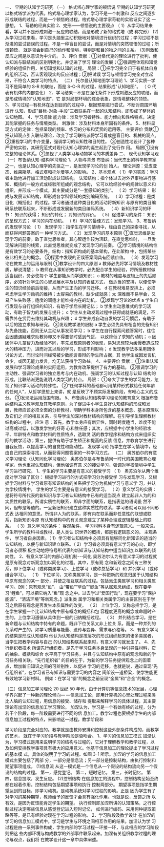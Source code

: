 一、 早期的认知学习研究
（一） 格式塔心理学家的顿悟说
早期的认知学习研究以格式塔学派为代表。格式塔心理学家认为，学习不是一个刺激和
反应之间逐步形成联结的过程，而是一个顿悟的过程。格式塔心理学家苛勒的实验证实了这
一思想。
1、苛勒的经典实验
2、完形——顿悟说的主要观点
（ 1）从学习结果来看，学习并不是形成刺激—反应的联结，而是形成了新的格式塔（或
称完形）
(2)从学习过程来看，学习是头脑里主动积极地对情境进行组织的过程；学习过程不是
渐进的尝试错误的过程，不是一种盲目的尝试，而是对情境的突然顿悟的过程；所谓顿悟，
就是领会到自己的动作和情境，特别是和目的物之间的关系。
(3)刺激和反应之间是以意识为中介的。
3、评价
贡献：①对桑代克的理论进行了批判，使认知派与联结派的区别明确化，并促进了学习
理论的发展；②强调整体观和知觉经验的组织作用，关切知觉和认知的过程。
局限：①把学习完全归于有机体自身的组织活动，否认客观现实的反应过程；②把试误
学习与顿悟学习完全对立起来，不符合人类学习的特点。
（二） 托尔曼认知地图学习理论
1、学习实质--学习不是简单的 S-R 的联结，而是 S-O-R 的过程，结果形成"认知地图"。
（ O 代表有机体的内部变化）
2、学习结果--不是在强化条件下形成刺激反应的联结，而是形成情境的"认知地图"，它
是对局部环境的综合表象，是情境整体的领悟。
3、学习过程--有机体在达到目的的过程中，根据预期进行尝试，不断对周围环境进行
认知，形成"目标-对象-手段"三者联系在一起的认知结构，即形成了整体的认知地图。
4、学习规律
能力律：涉及学习者特性、能力倾向和性格特点，决定其能掌握的任务与情境类型。
刺激律：涉及材料本身所固有的条件。
5、材料呈现方式的定律：包括呈现的频率、练习的分布和奖赏的运用等。
主要评价
贡献①把认知观点引入联结理论，改变了学习联结派将学习看成是盲目的、机械的观点。
②重视学习的中介变量，强调学习的认知性和目的性。
③创造性地设计了各种严密的实验，其研究范式对现代认知心理学的诞生起到了先行作
用。
局限①没有完整的理论体系。②忽视了人类学习与动物学习的本质差异
二、 现代认知学习观
（一）布鲁纳认知-结构学习理论
1、人物与背景
布鲁纳：当代杰出的科学教育家之一，也是认知心理学的先驱之一，是发现学习论的创
始人。
理论渊源：受皮亚杰、维果斯基、格式塔和托尔曼等人的影响。
2、基本观点
（ 1）学习实质：学习者主动地进行加工活动形成认知结构。
认知结构：指个体过去对外界事物进行感知、概括的一般方式或经验所组成的观念结构，
它可以给经验中的规律以意义和组织，并形成一个模式，其主要成分是“一套感知的类别”。
（ 2）学习结果： 形成与发展认知结构，即形成各学科领域的类别编码系统。
（ 3）学习过程：是类目化（概括化）的过程。学习者通过这种类目化的活动将新知识
与原有的类目编码系统联系起来，不断形成或发展新的类目编码系统。
（ 4）新知识学习的环节： 知识的获得； 知识的转化； 对知识的评价。
（ 5）促进学习的条件： 知识的呈现方式； 学习的内在动机。
（ 6）学习的最佳方式：发现学习。
3、布鲁纳的发现学习论
（ 1） 发现学习：指学生在学习情境中，经由自己的探索寻找，从而获得问题答案的一
种学习方式。
（ 2）发现学习的基本原则
①直觉思维是发现学习的前奏。敢于直觉思维者，其心智运作较为活跃。在直觉思维时，
一旦发现解决问题的线索，此直觉思维就变成了发现学习的前奏。
②学习情境的结构性是有效学习的必要条件。结构：指知识构成的基本架构，在此架构
中，包括某些彼此相关连的概念。
③探索中发现的正误答案同具有回馈价值。
（ 3）发现学习论在教育上的运用与限制
①教学设计的四大原则
a 教师必先将学习情境及教材性质，解说清楚；
b 教师在从事知识教学时，必先配合学生的经验，将所授教材做适当组织，务必使每个
学生都能从而学道知识；
c 教材的难度与逻辑上的先后顺序，必须针对学生的心智发展水平及认知的表征方式，
做适当的安排，以便使学生的知识经验前后衔接，从而产生正向的学习迁移。
d 在教材难易安排上，必须考虑学生学习动机的维持；太容易的教材，缺少成就感；太
深难而不易学会，又易产生失败感；适度的调适才能维持内在的动机。
②发现学习论的优点
a 学生自行发现与自行组织的知识，有助于学后长期记忆；
b 学生主动思维式的学习活动，有助于智力的发展与提升；
c 学生从主动发现过程中获得成就感的满足，不需靠外在赏罚去维持其动机与兴趣；
d 学生养成自动自发的学习习惯后，有助于以后的独立求知与研究。
③发现教学法的限制
a 学生必须先具有相当的先备知识与先备技能，否则无从主动从事发现学习；
b 学生在自行探索问题答案时，往往会因遭遇疑难求助教师却又不得要领时感到气馁，
以致降低了求知的动机；
c 因团体中儿童智力及经验不同，率先发现原则者的表现，易对思想较为缓慢者造成较
大的精神压力，进而对其以后的学习，形成不利影响；
d 发现教学法多采用团体讨论方式，而讨论时间经常被少数能言善辩的学生所占据，其
他学生或因发言机会少，或因无能力发言，均无法获得学习效益。
4、主要评价
贡献：
①注重认知发展和学习理论成果的实际运用，为教育改革提供了有力的基础。
②强调学习的主动性、强调学习者的独立思考与内在动机、强调学习的认知过程与认知
结构的形成，比联结派更能说明人类学习的特点。
局限：
①夸大了学生的学习能力，忽视了知识学习活动的特殊性。
②“任何学科的基础都可用某种形式教给任何年龄的任何人”，从哲学思想上来讲，就
是反映了不顾实际发展阶段，有唯心主义的成分。
③发现法运用范围有限。
5、布鲁纳认知结构学习理论的教育意义
根据布鲁纳结构主义教学观及其教学原则，为了促进中小学生良好认知结构的形成和发
展，教师应该必须全面的分析教材，明确学科本身所包含的基本概念、基本原理以及它们之
间的相互关系，引导学生加深对教材结构的理解。在引导学生理解教材结构的过程中，应注
意：首先，教学本身应有新异性，同时跨度适当，难度不能过高或过低，以激发学生的好奇
心和胜任感；其次，应根据中小学生的经验水平、年龄特点和教学材料的性质特点，选取灵
活的教学程序和结构方式来组织实际的教学活动；第三，提供有助于学生矫正和提高的反馈
信息，并教育学生进行自我反馈，以提高学习的自觉性和能动性。
发现学习论
指学生在学习情境中，经由自己的探索寻找，从而获得问题答案的一种学习方式。
（二） 奥苏伯尔的有意义学习理论（认知同化学习理论）
奥苏伯尔是与布鲁纳同一时代的美国教育心理学家，他也重视认知结构，但他强调有意
义的接受学习，强调对学校情境中学生学习进行研究。
1、学生的学习主要是有意义的接受学习
（ 1） 奥苏泊尔从两个维度对学习做了区分： 根据学习进行的方式把学习分为接受学
习与发现学习，又根据学习材料与学习者原有知识结构的关系把学习分为机械学习与意义学
习，并认为学校情境中， 学生的学习主要是有意义的接受学习。
（ 2）意义学习的实质：是将符号所代表的新知识与学习者认知结构中已有的适当观点
建立起非人为的和实质性的联系。所谓实质性的联系，即非字面的联系，是指表达的语词虽
然不同，但却是等值的。一旦新旧知识建立这种实质性的联系，学习者就可以用不同形式表
达相同的意思。所谓非人为的联系，即有内在联系而非任意性的联想或联系，指新知识与原
有认知结构中的有关观念建立了某种合理或逻辑基础上的联系。
（ 3）意义学习的条件：
客观条件， 学习材料本身有逻辑意义。一般来说，学生所学的教科书或教材，是人类认
识世界的概括，都是有逻辑意义的。
主观条件， 学习者自身因素。（ 1）学习者认知结构中必须具有能够同化新知识的适当的
认知结构，以便与新知识建立联系。（ 2）学习者必须具有意义学习的心向，即学习者必须积
极主动地将符号所代表的新知识与认知结构中适当知识加以联系的倾向性。
2、有意义学习的内部心理机制---同化
奥苏泊尔认为有意义学习的过程就是原有观念对新观念加以同化的过程。其中，原有观
念和新观念之间有三种关系，即下位学习（或称类属学习）、上位学习（或称总括学习）和
并列学习（或称组合学习）。
（ 1） 下位学习，又称类属学习，是一种把新的观念归属于认知结构中原有观念的某一
部分，并使之相互联系的过程。包括派生类属学习和相关类属学习。【例：原有观念“鱼”，
由“带鱼”“草鱼”“鲫鱼”等从属观念组成，现在要学习“鲤鱼”，可以把它纳入“鱼”观
念之中。过去学过“爱国行动”，现在要学习“保护能源”、“清洁环境”等新观念。】派生类
属学习和相关类属学习的主要区别在于学习之后原有观念是否发生本质属性的改变。
（ 2） 上位学习，又称总括学习，是在学生掌握一个比认知结构中原有概念的概括和包
容程度更高的概念或命题时产生的。上位学习遵循从具体到一般的归纳概括过程。
（ 3） 并列结合学习，是在新命题与认知结构中特有的命题，既非下位关系又非上位关
系，而是一种并列的关系时产生的。如学习质量与能量、遗传与变异、需求与价格等。
3、有意义学习的结果是形成认知结构
他认为认知结构是按层次的形式组织起来的诸多类属者，当学生把教学内容与自己
的认知结构联系起来时，有意义学习就发生了。
4、先行组织者技术
所谓先行组织者，是先于学习任务本身呈现的一种引导性材料，它的抽象、概括和综合
水平高于学习任务，并且与认知结构中原有的观念和新的学习任务相关联。“先行组织者”
的目的在于，为新的学习任务提供观念上的固着点，增加新旧知识之间的可辨别性，以促进
学习的迁移。也就是说，通过呈现“先行组织者”，在学习者已有知识与需要学习的内容之
间架设一道桥梁，使学生能更有效地学习新材料。
例如：在学习“钢”的概念之前呈现“金属”和“合金”的概念。

（三）信息加工学习理论
20 世纪 50 年代，由于计算机等信息技术的发展，心理学界兴起了一种新的理论倾向—
—信息加工论，即用计算机的心里处理过程来类比人脑的认知过程，用信息的接受、储存和
提取来解释学习的具体过程，其主要理论有加涅的信息加工学习理论。
加涅认为，学习是一个有始有终的过程，分为若干个阶段，每一阶段需要进行不同的信
息加工。教学过程也要根据学生的内部信息加工过程的特点，来影响这一过程。教学阶段和

学习阶段是完全对应的。教学就是由教师安排和控制这些外部条件构成的，而教学的艺术，
就在于学习阶段与教学阶段是否吻合。
1、学习的信息加工模式
加涅认为，学习模式是用来说明学习的结构与过程的，它对于理解教学和教学过程，以
及如何安排教学事项具有极大的应用意义。他基于信息加工的理论提出了学习过程的基本模
式，具体的说明了学习的过程。如图 3-1 所示。加涅的学习的信息加工模式主要包括了两部
分，一部分是信息流；另一部分是控制结构，由执行控制和期望事项组成。
(1)信息流
从这一模式是一个信息从一个假设的结构流向另一个假设的结构的过程。
第一，感觉登记。
第二，短时记忆。
第三，长时记忆。
第四，信息提取，发生反应。
(2)控制结构
在信息加工的流程中，控制结构至始至终都在起着作用。控制结构包括期望事项和执行
控制两部分。
期望事项是指学生期望达到的目标，即学习动机。是动机系统对学习过程的影响。正是
因为学生有了对学习的某种期望，教师给予的反馈才会具有强化作用。也就是说，反馈之所
以有效，是因为反馈能肯定学生的期望。
执行控制即加涅所讲的认知策略，之行控制过程决定哪些信息从感觉登记进入短时记忆，
如何进行编码、采用何种提取策略等等。是已有经验对现在学习过程的影响。
2、学习阶段及教学设计
在加涅的学习的信息加工模式中，学习是学生与环境之间相互作用的结果。加涅认为学
习过程是由一系列事件构成，学生内部的学习过程一环接一环，与此相应的学习阶段则把这
些内部环境与构成教学的外部事件联系起来。加涅有关组织教学过程的理论与观点，我们将
在教学设计这一章中具体阐述。